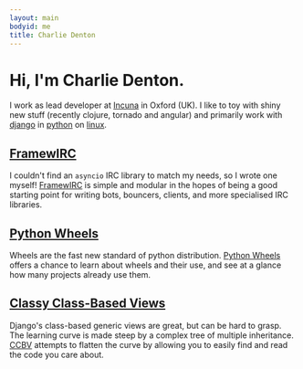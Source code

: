 ```yaml
---
layout: main
bodyid: me
title: Charlie Denton
---
```


# Hi, I'm Charlie Denton.

I work as lead developer at [Incuna][incuna] in Oxford (UK).
I like to toy with shiny new stuff (recently clojure, tornado and angular)
and primarily work with [django][django] in [python][python] on [linux][manjaro].


## [FramewIRC][framewirc]

I couldn't find an `asyncio` IRC library to match my needs, so I wrote one myself! [FramewIRC][framewirc] is simple and modular in the hopes of being a good starting point for writing bots, bouncers, clients, and more specialised IRC libraries.


## [Python Wheels][pythonwheels]

Wheels are the fast new standard of python distribution. [Python Wheels][pythonwheels] offers a chance to learn about wheels and their use, and see at a glance how many projects already use them.

## [Classy Class-Based Views][ccbv]

Django's class-based generic views are great, but can be hard to grasp. The learning curve is made steep by a complex tree of multiple inheritance. [CCBV][ccbv] attempts to flatten the curve by allowing you to easily find and read the code you care about.

[ccbv]: http://ccbv.co.uk/
[django]: http://djangoproject.com
[framewirc]: https://github.com/meshy/framewirc/
[incuna]: http://incuna.com
[manjaro]: http://manjaro.org
[python]: http://www.python.org/
[pythonwheels]: http://pythonwheels.com/
